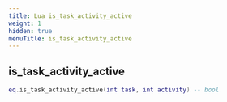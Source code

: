 ```yaml
---
title: Lua is_task_activity_active
weight: 1
hidden: true
menuTitle: is_task_activity_active
---
```

## is_task_activity_active
```lua
eq.is_task_activity_active(int task, int activity) -- bool
```